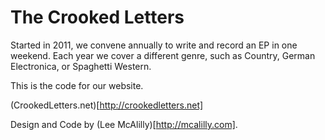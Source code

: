 # The Crooked Letters

Started in 2011, we convene annually to write and record an EP in one weekend. Each year we cover a different genre, such as Country, German Electronica, or Spaghetti Western. 

This is the code for our website.

(CrookedLetters.net)[http://crookedletters.net]

Design and Code by (Lee McAlilly)[http://mcalilly.com].